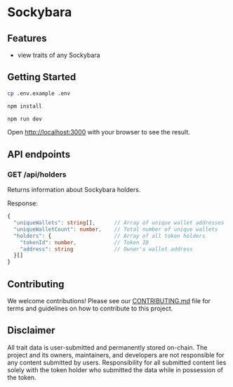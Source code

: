 # Sockybara

## Features
- view traits of any Sockybara

## Getting Started

```bash
cp .env.example .env
```

```bash
npm install
```

```bash
npm run dev
```

Open [http://localhost:3000](http://localhost:3000) with your browser to see the result.

## API endpoints

### GET /api/holders
Returns information about Sockybara holders.

Response:
```ts
{
  "uniqueWallets": string[],      // Array of unique wallet addresses
  "uniqueWalletCount": number,    // Total number of unique wallets
  "holders": {                    // Array of all token holders
    "tokenId": number,            // Token ID
    "address": string             // Owner's wallet address
  }[]
}
```

## Contributing

We welcome contributions! Please see our [CONTRIBUTING.md](CONTRIBUTING.md) file for terms and guidelines on how to contribute to this project.

## Disclaimer

All trait data is user-submitted and permanently stored on-chain. The project and its owners, maintainers, and developers are not responsible for any content submitted by users. Responsibility for all submitted content lies solely with the token holder who submitted the data while in possession of the token.